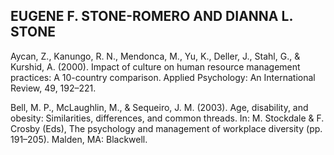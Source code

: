 ## EUGENE F. STONE-ROMERO AND DIANNA L. STONE

Aycan, Z., Kanungo, R. N., Mendonca, M., Yu, K., Deller, J., Stahl, G., & Kurshid, A. (2000). Impact of culture on human resource management practices: A 10-country comparison. Applied Psychology: An International Review, 49, 192–221.

Bell, M. P., McLaughlin, M., & Sequeiro, J. M. (2003). Age, disability, and obesity: Similarities, differences, and common threads. In: M. Stockdale & F. Crosby (Eds), The psychology and management of workplace diversity (pp. 191–205). Malden, MA: Blackwell.